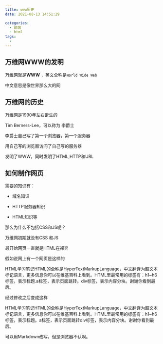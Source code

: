 ```yaml
---
title: www历史
date: 2021-08-13 14:51:29

categories:
  - 前端
  - html
tags:
  - 
---
```


## 万维网WWW的发明

万维网就是**WWW** ，英文全称是`World Wide Web`

中文意思是像世界那么大的网

## 万维网的历史

万维网是1990年左右诞生的

Tim Berners-Lee，可以称为 李爵士

李爵士自己写了第一个浏览器，第一个服务器

用自己写的浏览器访问了自己写的服务器

发明了WWW，同时发明了HTML,HTTP和URL

## 如何制作网页

需要的知识有：

- 域名知识

- HTTP服务器知识

- HTML知识等

那么为什么不包括CSS和JS呢？

万维网初期就没有CSS 和JS

最开始网页一直就是HTML在裸奔

假如说网上有一个网页是这样的

HTML学习笔记HTML的全称是HyperTextMarkupLanguage，中文翻译为超文本标记语言，更多信息你可以在维基百科上看到。HTML里最常用的标签有：h1~h6标签，表示标题.a标签，表示页面跳转。div标签，表示内容分块。谢谢你看到最后。

经过修改之后变成这样

HTML学习笔记HTML的全称是HyperTextMarkupLanguage，中文翻译为超文本标记语言，更多信息你可以在维基百科上看到。HTML里最常用的标签有：h1~h6标签，表示标题。a标签，表示页面跳转div标签，表示内容分块。谢谢你看到最后。

可以用Markdown改写，但是浏览器不认啊。